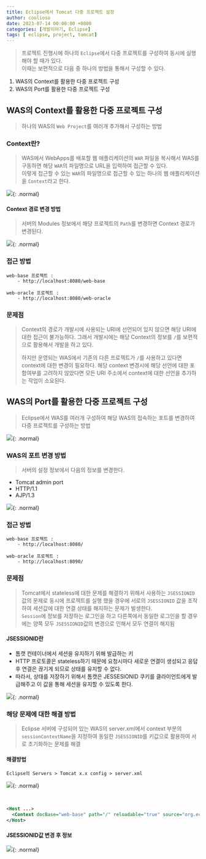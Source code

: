 ```yaml
---
title: Eclipse에서 Tomcat 다중 프로젝트 설정
author: coolioso
date: 2023-07-14 00:00:00 +0800
categories: [개발이야기, Eclipse]
tags: [ eclipse, project, tomcat]
---
```


> 프로젝트 진행시에 하나의 `Eclipse`에서 다중 프로젝트를 구성하여 동시에 실행해야 할 때가 있다.  
> 이때는 보편적으로 다음 중 하나의 방법을 통해서 구성할 수 있다.

1. WAS의 Context를 활용한 다중 프로젝트 구성
2. WAS의 Port를 활용한 다중 프로젝트 구성

## WAS의 Context를 활용한 다중 프로젝트 구성

> 하나의 WAS의 `Web Project`를 여러개 추가해서 구성하는 방법


### Context란?

> WAS에서 WebApps를 배포할 웹 애플리케이션의 `WAR` 파일을 복사해서 WAS를 구동하면 해당 `WAR`의 파일명으로 URL을 입력하여 접근할 수 있다.  
> 이렇게 접근할 수 있는 `WAR`의 파일명으로 접근할 수 있는 하나의 웹 애플리케이션을 `Context`라고 한다.

![](/cms-assets/posts/2023/0714/Eclipse-Tomcat-Step1.png){: .normal}



#### Context 경로 변경 방법

> 서버의 Modules 정보에서 해당 프로젝트의 `Path`를 변경하면 Context 경로가 변경된다.

![](/cms-assets/posts/2023/0714/Eclipse-Tomcat-Step2.png){: .normal}

### 접근 방법

```
web-base 프로젝트 : 
    - http://localhost:8080/web-base

web-oracle 프로젝트 :
    - http://localhost:8080/web-oracle
```

### 문제점

> Context의 경로가 개발시에 사용되는 URI에 선언되어 있지 않으면 해당 URI에 대한 접근이 불가능하다.
> 그래서 개발시에는 해당 Context의 정보를 `/`를 보편적으로 활용해서 개발을 하고 있다.
>
> 하지만 운영되는 WAS에서 기존의 다른 프로젝트가 `/`를 사용하고 있다면 context에 대한 변경이 필요하다.
> 해당 context 변경시에 해당 선언에 대한 포함여부를 고려하지 않았다면 모든 URI 주소에서 context에 대한 선언을 추가하는 작업이 소요된다.



## WAS의 Port를 활용한 다중 프로젝트 구성

> Eclipse에서 WAS를 여러개 구성하여 해당 WAS의 접속하는 포트를 변경하여 다중 프로젝트를 구성하는 방법

![](/cms-assets/posts/2023/0714/Eclipse-Tomcat-Step3.png){: .normal}



### WAS의 포트 변경 방법

> 서버의 설정 정보에서 다음의 정보를 변경한다.

- Tomcat admin port
- HTTP/1.1
- AJP/1.3

![](/cms-assets/posts/2023/0714/Eclipse-Tomcat-Step4.png){: .normal}



### 접근 방법

```
web-base 프로젝트 : 
    - http://localhost:8080/

web-oracle 프로젝트 :
    - http://localhost:8090/
```



### 문제점

> Tomcat에서 stateless에 대한 문제를 해결하기 위해서 사용하는 `JSESSIONID` 값의 문제로 동시에 프로젝트를 실행 했을 경우에 서로의 `JSESSIONID` 값을 조작하여 세션값에 대한 연결 상태를 해지하는 문제가 발생한다.  
> `Session`에 정보를 저장하는 로그인을 하고 다른쪽에서 동일한 로그인을 할 경우에는 양쪽 모두 `JSESSIONID`값의 변경으로 인해서 모두 연결이 해지됨

#### JSESSIONID란

- 톰캣 컨테이너에서 세션을 유지하기 위해 발급하는 키
- HTTP 프로토콜은 stateless하기 때문에 요청시마다 새로운 연결이 생성되고 응답후 연결은 끊기게 되므로 상태를 유지할 수 없다.
- 따라서, 상태를 저장하기 위해서 톰캣은 JESSESIONID 쿠키를 클라이언트에게 발급해주고 이 값을 통해 세션을 유지할 수 있도록 한다.

![](/cms-assets/posts/2023/0714/Eclipse-Tomcat-Step5.png){: .normal}

### 해당 문제에 대한 해결 방법

> Eclipse 서버에 구성되어 있는 WAS의 server.xml에서 context 부분의 `sessionContextName`을 지정하여 동일한 `JSESSIONID`를 키값으로 활용하여 서로 초기화하는 문제를 해결

#### 해결방법

```
Eclipse의 Servers > Tomcat x.x config > server.xml
```

![](/cms-assets/posts/2023/0714/Eclipse-Tomcat-Step6.png){: .normal}

⁠

```xml
<Host ...>
  <Context docBase="web-base" path="/" reloadable="true" source="org.eclipse.jst.jee.server:web-base" sessionCookieName="web-base"/>
</Host>
```


#### JSESSIONID값 변경 후 정보

![](/cms-assets/posts/2023/0714/Eclipse-Tomcat-Step7.png){: .normal}